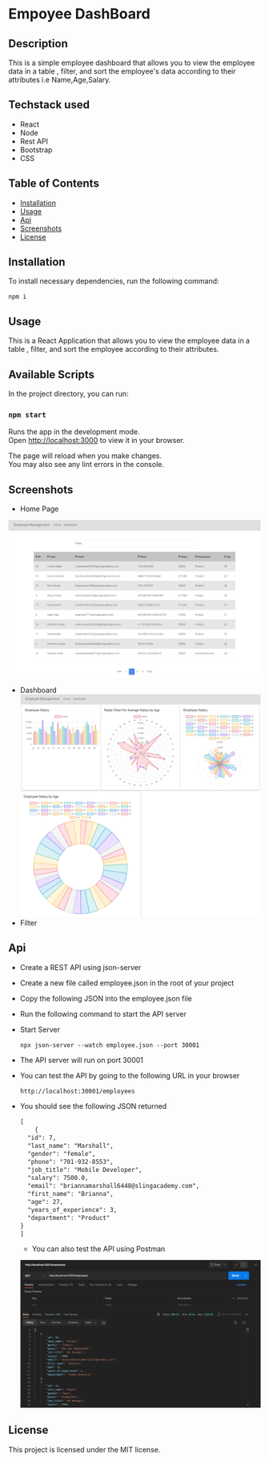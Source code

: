 # Empoyee DashBoard

## Description

This is a simple employee dashboard that allows you to view the employee data in a table , filter, and sort the employee's data according to their attributes i.e Name,Age,Salary.

## Techstack used
  
* React
* Node
* Rest API
* Bootstrap
* CSS


## Table of Contents

* [Installation](#installation)
* [Usage](#usage)
* [Api](#api)
* [Screenshots](#screenshots)
* [License](#license)

## Installation

To install necessary dependencies, run the following command:

```
npm i
```

## Usage

This is a React Application  that allows you to view the employee data in a table , filter, and sort the employee according to their attributes.

## Available Scripts

In the project directory, you can run:

### `npm start`

Runs the app in the development mode.\
Open [http://localhost:3000](http://localhost:3000) to view it in your browser.

The page will reload when you make changes.\
You may also see any lint errors in the console.


## Screenshots 

* Home Page

![Home Page](https://github.com/0xgun/employee-dashboard/blob/master/public/assets/UI.jpg)
* Dashboard
![Dashboard](https://github.com/0xgun/employee-dashboard/blob/master/public/assets/dashboard.jpeg)
* Filter




## Api
* Create a REST API using json-server
* Create a new file called employee.json in the root of your project
* Copy the following JSON into the employee.json file
* Run the following command to start the API server
* Start Server
    ```
    npx json-server --watch employee.json --port 30001
    ```
* The API server will run on port 30001
* You can test the API by going to the following URL in your browser
    ```
    http://localhost:30001/employees
    ```
* You should see the following JSON returned
    ```
    [
        {
      "id": 7,
      "last_name": "Marshall",
      "gender": "female",
      "phone": "701-932-8553",
      "job_title": "Mobile Developer",
      "salary": 7500.0,
      "email": "briannamarshall6448@slingacademy.com",
      "first_name": "Brianna",
      "age": 27,
      "years_of_experience": 3,
      "department": "Product"
    }
    ]
    ```
    * You can also test the API using Postman
    
    ![Api Response](https://github.com/0xgun/employee-dashboard/blob/master/public/assets/postman.png)
   
    











## License

This project is licensed under the MIT license.
